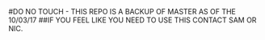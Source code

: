 #DO NO TOUCH - THIS REPO IS A BACKUP OF MASTER AS OF THE 10/03/17 
##IF YOU FEEL LIKE YOU NEED TO USE THIS CONTACT SAM OR NIC.
